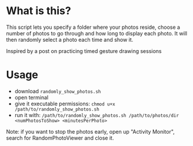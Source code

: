 # What is this?

This script lets you specify a folder where your photos reside, choose a number of photos to go through and how long to display each photo. It will then randomly select a photo each time and show it. 

Inspired by a post on practicing timed gesture drawing sessions

# Usage

- download `randomly_show_photos.sh`
- open terminal
- give it executable permissions: `chmod u+x /path/to/randomly_show_photos.sh`
- run it with: `/path/to/randomly_show_photos.sh /path/to/photos/dir <numPhotosToShow> <minutesPerPhoto>`

Note: if you want to stop the photos early, open up "Activity Monitor", search for RandomPhotoViewer and close it. 
